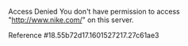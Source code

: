Access Denied You don't have permission to access "http://www.nike.com/" on this server.

Reference #18.55b72d17.1601527217.27c61ae3